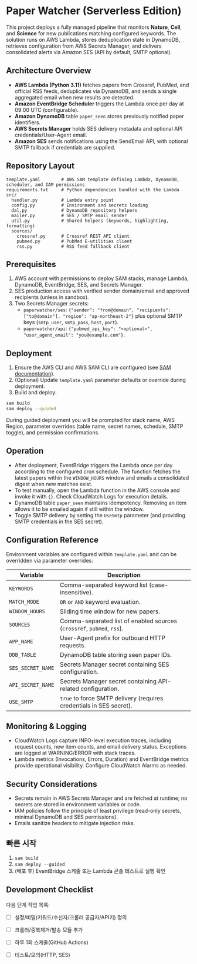 # Paper Watcher (Serverless Edition)

This project deploys a fully managed pipeline that monitors **Nature**, **Cell**, and **Science** for new publications matching configured keywords. The solution runs on AWS Lambda, stores deduplication state in DynamoDB, retrieves configuration from AWS Secrets Manager, and delivers consolidated alerts via Amazon SES (API by default, SMTP optional).

## Architecture Overview

- **AWS Lambda (Python 3.11)** fetches papers from Crossref, PubMed, and official RSS feeds, deduplicates via DynamoDB, and sends a single aggregated email when new results are detected.
- **Amazon EventBridge Scheduler** triggers the Lambda once per day at 09:00 UTC (configurable).
- **Amazon DynamoDB** table `paper_seen` stores previously notified paper identifiers.
- **AWS Secrets Manager** holds SES delivery metadata and optional API credentials/User-Agent email.
- **Amazon SES** sends notifications using the SendEmail API, with optional SMTP fallback if credentials are supplied.

## Repository Layout

```
template.yaml        # AWS SAM template defining Lambda, DynamoDB, scheduler, and IAM permissions
requirements.txt     # Python dependencies bundled with the Lambda
src/
  handler.py         # Lambda entry point
  config.py          # Environment and secrets loading
  dal.py             # DynamoDB repository helpers
  mailer.py          # SES / SMTP email sender
  util.py            # Shared helpers (keywords, highlighting, formatting)
  sources/
    crossref.py      # Crossref REST API client
    pubmed.py        # PubMed E-utilities client
    rss.py           # RSS feed fallback client
```

## Prerequisites

1. AWS account with permissions to deploy SAM stacks, manage Lambda, DynamoDB, EventBridge, SES, and Secrets Manager.
2. SES production access with verified sender domain/email and approved recipients (unless in sandbox).
3. Two Secrets Manager secrets:
   - `paperwatcher/ses`: `{"sender": "from@domain", "recipients": ["to@domain"], "region": "ap-northeast-2"}` plus optional SMTP keys (`smtp_user`, `smtp_pass`, `host`, `port`).
   - `paperwatcher/api`: `{"pubmed_api_key": "<optional>", "user_agent_email": "you@example.com"}`.

## Deployment

1. Ensure the AWS CLI and AWS SAM CLI are configured (see [SAM documentation](https://docs.aws.amazon.com/serverless-application-model/latest/developerguide/install-sam-cli.html)).
2. (Optional) Update `template.yaml` parameter defaults or override during deployment.
3. Build and deploy:

```bash
sam build
sam deploy --guided
```

During guided deployment you will be prompted for stack name, AWS Region, parameter overrides (table name, secret names, schedule, SMTP toggle), and permission confirmations.

## Operation

- After deployment, EventBridge triggers the Lambda once per day according to the configured cron schedule. The function fetches the latest papers within the `WINDOW_HOURS` window and emails a consolidated digest when new matches exist.
- To test manually, open the Lambda function in the AWS console and invoke it with `{}`. Check CloudWatch Logs for execution details.
- DynamoDB table `paper_seen` maintains idempotency. Removing an item allows it to be emailed again if still within the window.
- Toggle SMTP delivery by setting the `UseSmtp` parameter (and providing SMTP credentials in the SES secret).

## Configuration Reference

Environment variables are configured within `template.yaml` and can be overridden via parameter overrides:

| Variable | Description |
| --- | --- |
| `KEYWORDS` | Comma-separated keyword list (case-insensitive). |
| `MATCH_MODE` | `OR` or `AND` keyword evaluation. |
| `WINDOW_HOURS` | Sliding time window for new papers. |
| `SOURCES` | Comma-separated list of enabled sources (`crossref`, `pubmed`, `rss`). |
| `APP_NAME` | User-Agent prefix for outbound HTTP requests. |
| `DDB_TABLE` | DynamoDB table storing seen paper IDs. |
| `SES_SECRET_NAME` | Secrets Manager secret containing SES configuration. |
| `API_SECRET_NAME` | Secrets Manager secret containing API-related configuration. |
| `USE_SMTP` | `true` to force SMTP delivery (requires credentials in SES secret). |

## Monitoring & Logging

- CloudWatch Logs capture INFO-level execution traces, including request counts, new item counts, and email delivery status. Exceptions are logged at WARNING/ERROR with stack traces.
- Lambda metrics (Invocations, Errors, Duration) and EventBridge metrics provide operational visibility. Configure CloudWatch Alarms as needed.

## Security Considerations

- Secrets remain in AWS Secrets Manager and are fetched at runtime; no secrets are stored in environment variables or code.
- IAM policies follow the principle of least privilege (read-only secrets, minimal DynamoDB and SES permissions).
- Emails sanitize headers to mitigate injection risks.

## 빠른 시작

1. `sam build`
2. `sam deploy --guided`
3. (배포 후) EventBridge 스케줄 또는 Lambda 콘솔 테스트로 실행 확인

## Development Checklist

다음 단계 작업 목록:

- [ ] 설정/비밀(키워드/수신자/크롤러 공급자/API키) 정의
- [ ] 크롤러/중복제거/발송 모듈 추가
- [ ] 하루 1회 스케줄(GitHub Actions)
- [ ] 테스트/모의(HTTP, SES)

